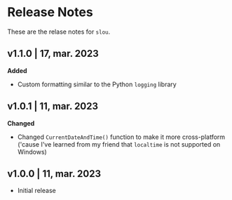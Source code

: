 # Release Notes
These are the relase notes for `slou`.

## v1.1.0 | 17, mar. 2023
**Added**
- Custom formatting similar to the Python `logging` library

## v1.0.1 | 11, mar. 2023
**Changed**
- Changed `CurrentDateAndTime()` function to make it more cross-platform ('cause I've learned from my friend that `localtime` is not supported on Windows)

## v1.0.0 | 11, mar. 2023
- Initial release
